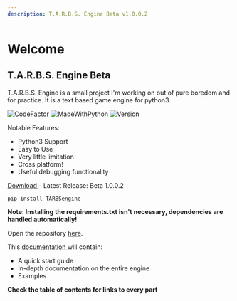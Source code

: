 ```yaml
---
description: T.A.R.B.S. Engine Beta v1.0.0.2
---
```


# Welcome

## T.A.R.B.S. Engine Beta

T.A.R.B.S. Engine is a small project I'm working on out of pure boredom and for practice. It is a text based game engine for python3.

[![CodeFactor](https://www.codefactor.io/repository/github/tman540/t.a.r.b.s.-engine/badge)](https://www.codefactor.io/repository/github/tman540/t.a.r.b.s.-engine) ![MadeWithPython](https://img.shields.io/badge/Made%20with-Python-blue.svg) ![Version](https://img.shields.io/badge/Version-Beta%201.0.0.2-a620df.svg)

Notable Features:

* Python3 Support
* Easy to Use
* Very little limitation
* Cross platform!
* Useful debugging functionality

[Download ](https://github.com/tman540/T.A.R.B.S.-Engine/releases)- Latest Release: Beta 1.0.0.2

`pip install TARBSengine`

**Note: Installing the requirements.txt isn't necessary, dependencies are handled automatically!**

Open the repository [here](https://github.com/tman540/T.A.R.B.S.-Engine).

This [documentation ](https://tarbs.tautonico.tech)will contain:

* A quick start guide 
* In-depth documentation on the entire engine 
* Examples

**Check the table of contents for links to every part**

